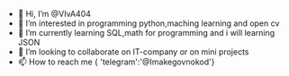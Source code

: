 - 👋 Hi, I’m @VIvA404
- 👀 I’m interested in programming python,maching learning and open cv
- 🌱 I’m currently learning SQL,math for programming and i will learning JSON 
- 💞️ I’m looking to collaborate on IT-company or on mini projects
- 📫 How to reach me { 'telegram':'@Imakegovnokod'}

<!---
VIvA404/VIvA404 is a ✨ special ✨ repository because its `README.md` (this file) appears on your GitHub profile.
You can click the Preview link to take a look at your changes.
--->
